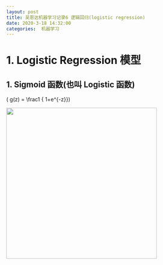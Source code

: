 ```yaml
---
layout: post
title: 吴恩达机器学习记录6 逻辑回归(logistic regression)
date: 2020-3-18 14:32:00
categories:  机器学习
---
```


# 1. Logistic Regression 模型
## 1. Sigmoid 函数(也叫 Logistic 函数) 
 
 \( g(z) = \frac1 { 1+e^{-z}}\)
 
<img src="https://raw.githubusercontent.com/QuietListener/quietlistener.github.io/master/images/20200318-logistics-regression1.jpg" width="400"> 
